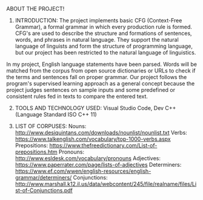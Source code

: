 ABOUT THE PROJECT!

1) INTRODUCTION:
The project implements basic CFG (Context-Free Grammar), a formal grammar in which every production rule is formed. CFG's are used to describe the structure and formations of sentences, words, and phrases in natural language. They support the natural language of linguists and form the structure of programming language, but our project has been restricted to the natural language of linguistics. 

In my project, English language statements have been parsed. Words will be matched from the corpus from open source dictionaries or URLs to check if the terms and sentences fall on proper grammar. Our project follows the program's supervised learning approach as a general concept because the project judges sentences on sample inputs and some predefined or consistent rules fed in texts to compare the entered text.


2) TOOLS AND TECHNOLOGY USED:
Visual Studio Code, Dev C++ (Language Standard ISO C++ 11)

3) LIST OF CORPUSES:
Nouns: http://www.desiquintans.com/downloads/nounlist/nounlist.txt
Verbs: https://www.talkenglish.com/vocabulary/top-1000-verbs.aspx
Prepositions: https://www.thefreedictionary.com/List-of-prepositions.htm
Pronouns: http://www.esldesk.com/vocabulary/pronouns
Adjectives: https://www.paperrater.com/page/lists-of-adjectives
Determiners: https://www.ef.com/wwen/english-resources/english-grammar/determiners/
Conjunctions: http://www.marshall.k12.il.us/data/webcontent/245/file/realname/files/List-of-Conjunctions.pdf
